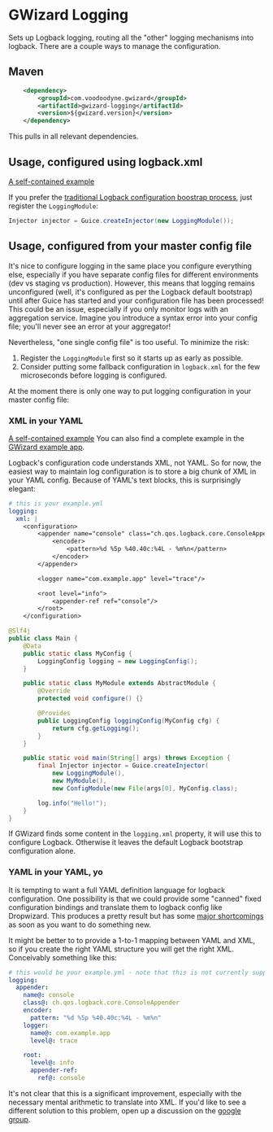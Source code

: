 # GWizard Logging

Sets up Logback logging, routing all the "other" logging mechanisms into logback.
There are a couple ways to manage the configuration.

## Maven

```xml
	<dependency>
		<groupId>com.voodoodyne.gwizard</groupId>
		<artifactId>gwizard-logging</artifactId>
		<version>${gwizard.version}</version>
	</dependency>
```

This pulls in all relevant dependencies.

## Usage, configured using logback.xml

[A self-contained example](src/test/java/com/voodoodyne/gwizard/logging/example/LoggingModuleExample1.java)

If you prefer the [traditional Logback configuration boostrap process](http://logback.qos.ch/manual/configuration.html),
just register the `LoggingModule`:

```java
Injector injector = Guice.createInjector(new LoggingModule());
```

## Usage, configured from your master config file

It's nice to configure logging in the same place you configure everything else, especially if you have separate
config files for different environments (dev vs staging vs production). However, this means that logging
remains unconfigured (well, it's configured as per the Logback default bootstrap) until after Guice has started and
your configuration file has been processed! This could be an issue, especially if you only monitor logs with an
aggregation service. Imagine you introduce a syntax error into your config file; you'll never see an error at your
aggregator!

Nevertheless, "one single config file" is too useful. To minimize the risk:

1. Register the `LoggingModule` first so it starts up as early as possible.
2. Consider putting some fallback configuration in `logback.xml` for the few microseconds before logging is configured.

At the moment there is only one way to put logging configuration in your master config file:

### XML in your YAML

[A self-contained example](src/test/java/com/voodoodyne/gwizard/logging/example/LoggingModuleExample2.java)
You can also find a complete example in the [GWizard example app](https://github.com/stickfigure/gwizard-example).

Logback's configuration code understands XML, not YAML. So for now, the easiest way to maintain log configuration
is to store a big chunk of XML in your YAML config. Because of YAML's text blocks, this is surprisingly elegant:

```yaml
# this is your example.yml
logging:
  xml: |
    <configuration>
        <appender name="console" class="ch.qos.logback.core.ConsoleAppender">
            <encoder>
                <pattern>%d %5p %40.40c:%4L - %m%n</pattern>
            </encoder>
        </appender>

        <logger name="com.example.app" level="trace"/>

        <root level="info">
            <appender-ref ref="console"/>
        </root>
    </configuration>
```

```java
@Slf4j
public class Main {
	@Data
	public static class MyConfig {
		LoggingConfig logging = new LoggingConfig();
	}

	public static class MyModule extends AbstractModule {
		@Override
		protected void configure() {}

		@Provides
		public LoggingConfig loggingConfig(MyConfig cfg) {
			return cfg.getLogging();
		}
	}

	public static void main(String[] args) throws Exception {
		final Injector injector = Guice.createInjector(
			new LoggingModule(),
			new MyModule(),
			new ConfigModule(new File(args[0], MyConfig.class);

		log.info("Hello!");
	}
}

```

If GWizard finds some content in the `logging.xml` property, it will use this to configure Logback. Otherwise
it leaves the default Logback bootstrap configuration alone.

### YAML in your YAML, yo

It is tempting to want a full YAML definition language for logback configuration. One possibility is that we
could provide some "canned" fixed configuration bindings and translate them to logback config like Dropwizard.
This produces a pretty result but has some
[major shortcomings](https://groups.google.com/forum/#!topic/dropwizard-user/q46TA56CmZk)
as soon as you want to do something new.

It might be better to to provide a 1-to-1 mapping between YAML and XML, so if you create the right YAML
structure you will get the right XML. Conceivably something like this:

```yaml
# this would be your example.yml - note that this is not currently supported
logging:
  appender:
  	name@: console
  	class@: ch.qos.logback.core.ConsoleAppender
  	encoder:
  	  pattern: "%d %5p %40.40c:%4L - %m%n"
	logger:
      name@: com.example.app
      level@: trace

    root:
      level@: info
      appender-ref:
      	ref@: console
```

It's not clear that this is a significant improvement, especially with the necessary mental arithmetic to translate
into XML. If you'd like to see a different solution to this problem,
open up a discussion on the [google group](https://groups.google.com/forum/#!forum/gwizard).